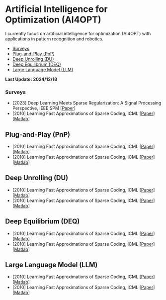 # Artificial Intelligence for Optimization (AI4OPT)

I currently focus on artificial intelligence for optimization (AI4OPT) with applications in pattern recognition and robotics.
- [Surveys](#Surveys)
- [Plug-and-Play (PnP)](#PnP)
- [Deep Unrolling (DU)](#DU)
- [Deep Equilibrium (DEQ)](#DEQ)
- [Large Language Model (LLM)](#LLM)

  
<strong> Last Update: 2024/12/18 </strong>



<a name="Surveys" />

### Surveys
- [2023] Deep Learning Meets Sparse Regularization: A Signal Processing Perspective, IEEE SPM  [[Paper](https://ieeexplore.ieee.org/document/10243466)]
- [2010] Learning Fast Approximations of Sparse Coding, ICML [[Paper](https://dl.acm.org/doi/abs/10.5555/3104322.3104374)] [[Matlab](https://github.com/minhnhat93/lfa_sc)]


<a name="PnP" />

## Plug-and-Play (PnP)

- [2010] Learning Fast Approximations of Sparse Coding, ICML [[Paper](https://dl.acm.org/doi/abs/10.5555/3104322.3104374)] [[Matlab](https://github.com/minhnhat93/lfa_sc)]
- [2010] Learning Fast Approximations of Sparse Coding, ICML [[Paper](https://dl.acm.org/doi/abs/10.5555/3104322.3104374)] [[Matlab](https://github.com/minhnhat93/lfa_sc)]


<a name="DU" />

## Deep Unrolling (DU)

- [2010] Learning Fast Approximations of Sparse Coding, ICML [[Paper](https://dl.acm.org/doi/abs/10.5555/3104322.3104374)] [[Matlab](https://github.com/minhnhat93/lfa_sc)]
- [2010] Learning Fast Approximations of Sparse Coding, ICML [[Paper](https://dl.acm.org/doi/abs/10.5555/3104322.3104374)] [[Matlab](https://github.com/minhnhat93/lfa_sc)]


<a name="DEQ" />

## Deep Equilibrium (DEQ)

- [2010] Learning Fast Approximations of Sparse Coding, ICML [[Paper](https://dl.acm.org/doi/abs/10.5555/3104322.3104374)] [[Matlab](https://github.com/minhnhat93/lfa_sc)]
- [2010] Learning Fast Approximations of Sparse Coding, ICML [[Paper](https://dl.acm.org/doi/abs/10.5555/3104322.3104374)] [[Matlab](https://github.com/minhnhat93/lfa_sc)]


<a name="LLM" />

## Large Language Model (LLM)

- [2010] Learning Fast Approximations of Sparse Coding, ICML [[Paper](https://dl.acm.org/doi/abs/10.5555/3104322.3104374)] [[Matlab](https://github.com/minhnhat93/lfa_sc)]
- [2010] Learning Fast Approximations of Sparse Coding, ICML [[Paper](https://dl.acm.org/doi/abs/10.5555/3104322.3104374)] [[Matlab](https://github.com/minhnhat93/lfa_sc)]
